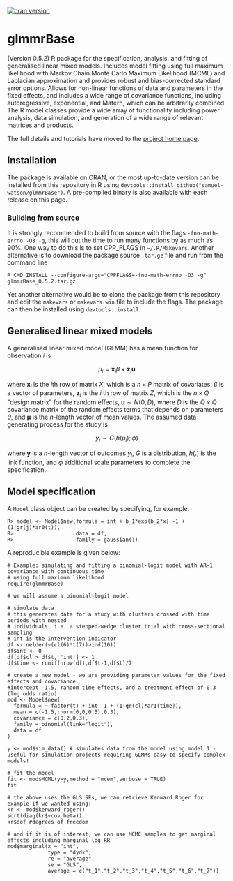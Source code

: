 [![cran version](http://www.r-pkg.org/badges/version/glmmrBase)](  https://CRAN.R-project.org/package=glmmrBase)

# glmmrBase
(Version 0.5.2)
R package for the specification, analysis, and fitting of generalised linear mixed models. Includes model fitting using full maximum likelihood with Markov Chain Monte Carlo Maximum Likelihood (MCML) and Laplacian approximation and provides robust and bias-corrected standard error options. Allows for non-linear functions of data and parameters in the fixed effects, and includes a wide range of covariance functions, including autoregressive, exponential, and Matern, which can be arbitrarily combined. The R model classes provide a wide array of functionality including power analysis, data simulation, and generation of a wide range of relevant matrices and products.

The full details and tutorials have moved to the [project home page](https://samuel-watson.github.io/glmmr-web/).

## Installation
The package is available on CRAN, or the most up-to-date version can be installed from this repository in R using `devtools::install_github("samuel-watson/glmmrBase")`. A pre-compiled binary is also available with each release on this page. 

### Building from source
It is strongly recommended to build from source with the flags `-fno-math-errno -O3 -g`, this will cut the time to run many functions by as much as 90%. One way to do this is to set CPP_FLAGS in `~/.R/Makevars`. Another alternative is to download the package source `.tar.gz` file and run from the command line 
```
R CMD INSTALL --configure-args="CPPFLAGS=-fno-math-errno -O3 -g" glmmrBase_0.5.2.tar.gz
```
Yet another alternative would be to clone the package from this repository and edit the `makevars` or `makevars.win` file to include the flags. The package can then be installed using `devtools::install`.

## Generalised linear mixed models
A generalised linear mixed model (GLMM) has a mean function for observation $i$ is

$$
\mu_i = \mathbf{x}_i\beta + \mathbf{z}_i \mathbf{u}
$$

where $\mathbf{x}_i$ is the $i$th row of matrix $X$, which is a $n \times P$ matrix of covariates, $\beta$ is a vector of parameters, $\mathbf{z}_i$ is the $i$ th row 
of matrix $Z$, which is the $n \times Q$ "design matrix" for the random effects, $\mathbf{u} \sim N(0,D)$, where $D$ is the $Q \times Q$ covariance matrix of the 
random effects terms that depends on parameters $\theta$, and $\mathbf{\mu}$ is the $n$-length vector of mean values. The assumed data generating process for the study 
is 

$$
y_i \sim G(h(\mu_i);\phi)
$$

where $\mathbf{y}$ is a $n$-length vector of outcomes $y_i$, $G$ is a distribution, $h(.)$ is the link function, and $\phi$ additional scale parameters to complete the 
specification. 

## Model specification
A `Model` class object can be created by specifying, for example:
```
R> model <- Model$new(formula = int + b_1*exp(b_2*x) -1 + (1|gr(j)*ar0(t)),
R>                    data = df,
R>                    family = gaussian())
```

A reproducible example is given below:
```
# Example: simulating and fitting a binomial-logit model with AR-1 covariance with continuous time 
# using full maximum likelihood
require(glmmrBase)

# we will assume a binomial-logit model

# simulate data
# this generates data for a study with clusters crossed with time periods with nested
# individuals, i.e. a stepped-wedge cluster trial with cross-sectional sampling
# int is the intervention indicator
df <- nelder(~(cl(6)*t(7))>ind(10))
df$int <- 0
df[df$cl > df$t, 'int'] <- 1
df$time <- runif(nrow(df),df$t-1,df$t)/7

# create a new model - we are providing parameter values for the fixed effects and covariance
#intercept -1.5, random time effects, and a treatment effect of 0.3 (log odds ratio)
mod <- Model$new(
  formula = ~ factor(t) + int -1 + (1|gr(cl)*ar1(time)),
  mean = c(-1.5,rnorm(6,0,0.5),0.3),
  covariance = c(0.2,0.3),
  family = binomial(link="logit"),
  data = df
)

y <- mod$sim_data() # simulates data from the model using model 1 - useful for simulation projects requiring GLMMs easy to specify complex models!

# fit the model
fit <- mod$MCML(y=y,method = "mcem",verbose = TRUE)
fit

# the above uses the GLS SEs, we can retrieve Kenward Roger for example if we wanted using:
kr <- mod$kenward_roger()
sqrt(diag(kr$vcov_beta))
kr$dof #degrees of freedom

# and if it is of interest, we can use MCMC samples to get marginal effects including marginal log RR
mod$marginal(x = "int",
             type = "dydx",
             re = "average",
             se = "GLS",
             average = c("t_1","t_2","t_3","t_4","t_5","t_6","t_7"))

```

